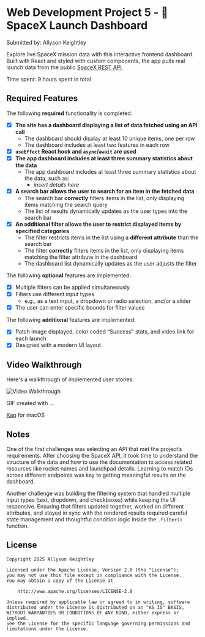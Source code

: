 # Web Development Project 5 - 🚀 SpaceX Launch Dashboard

Submitted by: Allyson Keightley

Explore live SpaceX mission data with this interactive frontend dashboard.  
Built with React and styled with custom components, the app pulls real launch data from the public [SpaceX REST API](https://github.com/r-spacex/SpaceX-API).

Time spent: 9 hours spent in total

## Required Features

The following **required** functionality is completed:

- [x] **The site has a dashboard displaying a list of data fetched using an API call**
  - The dashboard should display at least 10 unique items, one per row
  - The dashboard includes at least two features in each row
- [x] **`useEffect` React hook and `async`/`await` are used**
- [x] **The app dashboard includes at least three summary statistics about the data** 
  - The app dashboard includes at least three summary statistics about the data, such as:
    - *insert details here*
- [x] **A search bar allows the user to search for an item in the fetched data**
  - The search bar **correctly** filters items in the list, only displaying items matching the search query
  - The list of results dynamically updates as the user types into the search bar
- [x] **An additional filter allows the user to restrict displayed items by specified categories**
  - The filter restricts items in the list using a **different attribute** than the search bar 
  - The filter **correctly** filters items in the list, only displaying items matching the filter attribute in the dashboard
  - The dashboard list dynamically updates as the user adjusts the filter

The following **optional** features are implemented:

- [x] Multiple filters can be applied simultaneously
- [x] Filters use different input types
  - e.g., as a text input, a dropdown or radio selection, and/or a slider
- [x] The user can enter specific bounds for filter values

The following **additional** features are implemented:

- [x] Patch image displayed, color coded "Success" stats, and video link for each launch
- [x] Designed with a modern UI layout

## Video Walkthrough

Here's a walkthrough of implemented user stories:

<img src='./public/SpaceXLaunch.gif' title='Video Walkthrough' width='' alt='Video Walkthrough' />


GIF created with ...  

[Kap](https://getkap.co/) for macOS


## Notes

One of the first challenges was selecting an API that met the project’s requirements. After choosing the SpaceX API, it took time to understand the structure of the data and how to use the documentation to access related resources like rocket names and launchpad details. Learning to match IDs across different endpoints was key to getting meaningful results on the dashboard.

Another challenge was building the filtering system that handled multiple input types (text, dropdown, and checkboxes) while keeping the UI responsive. Ensuring that filters updated together, worked on different attributes, and stayed in sync with the rendered results required careful state management and thoughtful condition logic inside the `.filter()` function.

## License

    Copyright 2025 Allyson Keightley

    Licensed under the Apache License, Version 2.0 (the "License");
    you may not use this file except in compliance with the License.
    You may obtain a copy of the License at

        http://www.apache.org/licenses/LICENSE-2.0

    Unless required by applicable law or agreed to in writing, software
    distributed under the License is distributed on an "AS IS" BASIS,
    WITHOUT WARRANTIES OR CONDITIONS OF ANY KIND, either express or implied.
    See the License for the specific language governing permissions and
    limitations under the License.
